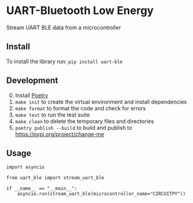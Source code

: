 # UART-Bluetooth Low Energy
Stream UART BLE data from a microcontroller

## Install
To install the library run: `pip install uart-ble`

## Development
0. Install [Poetry](https://python-poetry.org/docs/#installing-with-the-official-installer)
1. `make init` to create the virtual environment and install dependencies
2. `make format` to format the code and check for errors
3. `make test` to run the test suite
4. `make clean` to delete the temporary files and directories
5. `poetry publish --build` to build and publish to https://pypi.org/project/change-me


## Usage
```
import asyncio

from uart_ble import stream_uart_ble

if __name__ == "__main__":
    asyncio.run(stream_uart_ble(microcontroller_name="CIRCUITPY"))

```
